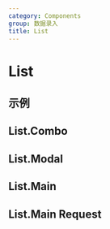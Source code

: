 ```yaml
---
category: Components
group: 数据录入
title: List
---
```


# List

## 示例

<code src="./demos/List/index.jsx"></code>

## List.Combo

<code src="./demos/Combo/index.jsx"></code>

## List.Modal

<code src="./demos/Modal/index.jsx"></code>

## List.Main

<code src="./demos/Main/index.jsx"></code>
<code src="./demos/Main/pagination.jsx"></code>

## List.Main Request

<code src="./demos/Main/Pagination/index.jsx"></code>
